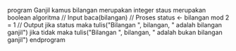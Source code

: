 program Ganjil
kamus
    bilangan merupakan integer
    staus merupakan boolean
algoritma
    // Input
    baca(bilangan)
    // Proses
    status <- bilangan mod 2 = 1
    // Output
    jika status maka
        tulis("Bilangan ", bilangan, " adalah bilangan ganjil")
    jika tidak maka
        tulis("Bilangan ", bilangan, " adalah bukan bilangan ganjil")
endprogram